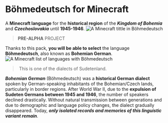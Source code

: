 # Böhmedeutsch for Minecraft
A **Minecraft language** for the **historical region** of the ***Kingdom of Bohemia*** and ***Czechoslovakia*** until **1945-1946**.
![A Minecraft tittle in Böhmedeutsch](https://github.com/Skymmel/mclang-boehmedeutsch/blob/main/img/title.png?raw=true)
> **PRE-ALPHA** PROJECT

Thanks to this pack, **you will be able to select** the language **Böhmedeutsch**, also known as **Bohemian German**.
![A Minecraft list of languages with Böhmedeutsch](https://github.com/Skymmel/mclang-boehmedeutsch/blob/main/img/langs.png?raw=true)
> This is one of the dialects of Sudetenland.

***Bohemian German*** (Böhmedeutsch) was a **historical German dialect** spoken by German-speaking inhabitants of the Bohemian/Czech lands, particularly in border regions. After World War II, due to the **expulsion of Sudeten Germans between 1945 and 1946**, the number of speakers declined drastically. Without natural transmission between generations and due to demographic and language policy changes, the dialect gradually disappeared. Today, ***only isolated records and memories of this linguistic variant remain***.

